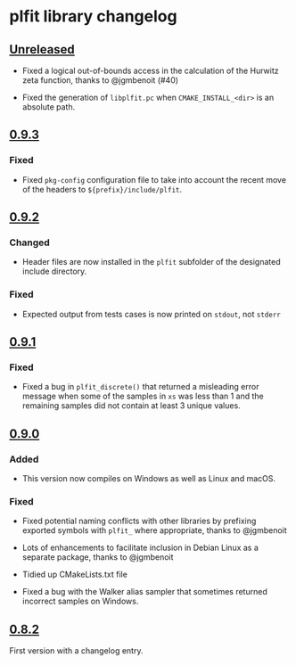 # plfit library changelog

## [Unreleased]

* Fixed a logical out-of-bounds access in the calculation of the Hurwitz zeta
  function, thanks to @jgmbenoit (#40)

* Fixed the generation of `libplfit.pc` when `CMAKE_INSTALL_<dir>` is an
  absolute path.

## [0.9.3]

### Fixed

* Fixed `pkg-config` configuration file to take into account the recent move of
  the headers to `${prefix}/include/plfit`.

## [0.9.2]

### Changed

* Header files are now installed in the `plfit` subfolder of the designated
  include directory.

### Fixed

* Expected output from tests cases is now printed on `stdout`, not `stderr`

## [0.9.1]

### Fixed

* Fixed a bug in `plfit_discrete()` that returned a misleading error message
  when some of the samples in `xs` was less than 1 and the remaining samples
  did not contain at least 3 unique values.

## [0.9.0]

### Added

* This version now compiles on Windows as well as Linux and macOS.

### Fixed

* Fixed potential naming conflicts with other libraries by prefixing exported
  symbols with `plfit_` where appropriate, thanks to @jgmbenoit

* Lots of enhancements to facilitate inclusion in Debian Linux as a separate
  package, thanks to @jgmbenoit

* Tidied up CMakeLists.txt file

* Fixed a bug with the Walker alias sampler that sometimes returned incorrect
  samples on Windows.

## [0.8.2]

First version with a changelog entry.

[Unreleased]: https://github.com/ntamas/plfit/compare/0.9.3..HEAD
[0.9.3]: https://github.com/ntamas/plfit/compare/0.9.2...0.9.3
[0.9.2]: https://github.com/ntamas/plfit/compare/0.9.1...0.9.2
[0.9.1]: https://github.com/ntamas/plfit/compare/0.9.0...0.9.1
[0.9.0]: https://github.com/ntamas/plfit/compare/0.8.2...0.9.0
[0.8.2]: https://github.com/ntamas/plfit/releases/tag/0.8.2
